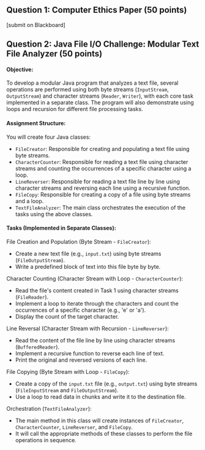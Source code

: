 ## Question 1: Computer Ethics Paper (50 points)
[submit on Blackboard]


## Question 2: Java File I/O Challenge: Modular Text File Analyzer (50 points)

#### Objective:
To develop a modular Java program that analyzes a text file, several operations are performed using both byte streams (```InputStream```, ```OutputStream```) and character streams (```Reader```, ```Writer```), with each core task implemented in a separate class. The program will also demonstrate using loops and recursion for different file processing tasks.

#### Assignment Structure:
You will create four Java classes:
- ```FileCreator```: Responsible for creating and populating a text file using byte streams.
- ```CharacterCounter```: Responsible for reading a text file using character streams and counting the occurrences of a specific character using a loop.
- ```LineReverser```: Responsible for reading a text file line by line using character streams and reversing each line using a recursive function.
- ```FileCopy```: Responsible for creating a copy of a file using byte streams and a loop.
- ```TextFileAnalyzer```: The main class orchestrates the execution of the tasks using the above classes.

#### Tasks (Implemented in Separate Classes):

File Creation and Population (Byte Stream - ```FileCreator```):
- Create a new text file (e.g., ```input.txt```) using byte streams (```FileOutputStream```).
- Write a predefined block of text into this file byte by byte.

Character Counting (Character Stream with Loop - ```CharacterCounter```):
- Read the file's content created in Task 1 using character streams (```FileReader```).
- Implement a loop to iterate through the characters and count the occurrences of a specific character (e.g., 'e' or 'a').
- Display the count of the target character.

Line Reversal (Character Stream with Recursion - ```LineReverser```):
- Read the content of the file line by line using character streams (```BufferedReader```).
- Implement a recursive function to reverse each line of text.
- Print the original and reversed versions of each line.

File Copying (Byte Stream with Loop - ```FileCopy```):
- Create a copy of the ```input.txt``` file (e.g., ```output.txt```) using byte streams (```FileInputStream``` and ```FileOutputStream```).
- Use a loop to read data in chunks and write it to the destination file.

Orchestration (```TextFileAnalyzer```):
- The main method in this class will create instances of ```FileCreator```, ```CharacterCounter```, ```LineReverser```, and ```FileCopy```.
- It will call the appropriate methods of these classes to perform the file operations in sequence.
